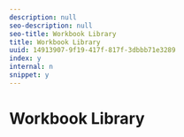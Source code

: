 ```yaml
---
description: null
seo-description: null
seo-title: Workbook Library
title: Workbook Library
uuid: 14913907-9f19-417f-817f-3dbbb71e3289
index: y
internal: n
snippet: y
---
```


# Workbook Library

